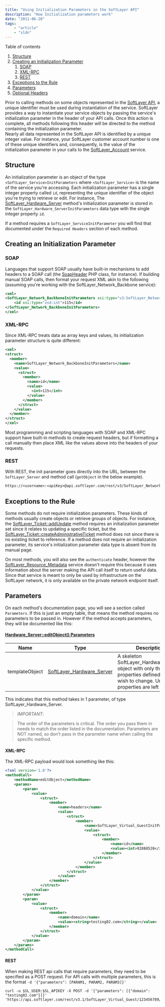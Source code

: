 ```yaml
---
title: "Using Initialization Parameters in the SoftLayer API"
description: "How Initialization parameters work"
date: "2011-06-20"
tags:
    - "article"
    - "sldn"
---
```


Table of contents 

1. [Structure](#structure) 
2. [Creating an Initialization Parameter](#creating-an-initialization-parameter)
    1. [SOAP](#soap)
    2. [XML-RPC](#xml-rpc)
    3. [REST](#rest)
3. [Exceptions to the Rule](#exceptions-to-the-rule)
4. [Parameters](#Parameters)
5. [Optional Headers](#Optional-Headers)

Prior to calling methods on some objects represented in the [SoftLayer API](/reference/services/), a unique identifier must be used during instantiation of the service.  SoftLayer provides a way to instantiate your service objects by passing the service's initialization parameter in the header of your API calls.  Once this action is complete, all methods following this header will be directed to the method containing the initialization parameter.  
Nearly all data represented in the SoftLayer API is identified by a unique integer value. For instance, your SoftLayer customer account number is one of these unique identifiers and, consequently, is the value of the initialization parameter in your calls to the [SoftLayer_Account](/reference/services/SoftLayer_Account/) service.


## Structure
An initialization parameter is an object of the type `<SoftLayer_Service>InitParameters` where `<SoftLayer_Service>` is the name of the service you're accessing. Each initialization parameter has a single integer property called `id`, representing the unique identifier of the object you're trying to retrieve or edit. For instance, The [SoftLayer_Hardware_Server](/reference/services/SoftLayer_Hardware_Server/getObject/) method's initialization parameter is stored in the `SoftLayer_Hardware_ServerInitParameters` data type with the single integer property `id`.

If a method requires a `SoftLayer_ServiceInitParameter` you will find that documented under the `Required Headers` section of each method.

## Creating an Initialization Parameter
### SOAP
Languages that support SOAP usually have built-in mechanisms to add headers to a SOAP call (the [SoapHeader](https://www.php.net/manual/en/class.soapheader.php) PHP class, for instance). If building manual SOAP calls, then format your request XML akin to the following (assuming you're working with the SoftLayer_Network_Backbone service):
```xml
<xml>
<SoftLayer_Network_BackboneInitParameters xsi:type="v3:SoftLayer_Network_BackboneInitParameters">
    <id xsi:type="xsd:int">115</id>
</SoftLayer_Network_BackboneInitParameters>
</xml>
```

### XML-RPC
Since XML-RPC treats data as array keys and values, its initialization parameter structure is quite different:
```xml
<xml>
<struct>
  <member>
    <name>SoftLayer_Network_BackboneInitParameters</name>
    <value>
      <struct>
        <member>
          <name>id</name>
          <value>
            <int>115</int>
          </value>
        </member>
      </struct>
    </value>
  </member>
</struct>
</xml>
```

Most programming and scripting languages with SOAP and XML-RPC support have built-in methods to create request headers, but if formatting a call manually then place XML like the values above into the headers of your requests.

### REST
With REST, the init parameter goes directly into the URL, between the `SoftLayer_Server` and method call (`getObject` in the below example). 

```rest
https://<username>:<apiKey>@api.softlayer.com/rest/v3/SoftLayer_Network_Backbone/115/getObject.json
```


## Exceptions to the Rule
Some methods do not require initialization parameters. These kinds of methods usually create objects or retrieve groups of objects. For instance, the [SoftLayer_Ticket::addUpdate](/reference/services/SoftLayer_Ticket/addUpdate/) method requires an initialization parameter set since it relates to updating a specific ticket, but the [SoftLayer_Ticket::createAdministrativeTicket](/reference/services/SoftLayer_Ticket/createAdministrativeTicket) method does not since there is no existing ticket to reference. If a method does not require an initialization parameter, its service's initialization parameter data type is absent from its manual page.

On most methods, you will also see the `authenticate` header, however the [SoftLayer_Resource_Metadata](reference/services/SoftLayer_Resource_Metadata/) service doesn't require this because it uses information about the server making the API call itself to return useful data. Since that service is meant to only be used by infrastructure on the SoftLayer network, it is only available on the private network endpoint itself. 

## Parameters
On each method's documentation page, you will see a section called `Parameters`. If this is just an empty table, that means the method requires no parameters to be passed in. However if the method accepts parameters, they will be documented like this:

#### [Hardware_Server::editObject() Parameters](/reference/services/SoftLayer_Hardware_Server/editObject/)
|Name | Type | Description |
| --- | --- | --- |
|templateObject| <a href='/reference/datatypes/SoftLayer_Hardware_Server'>SoftLayer_Hardware_Server </a>| A skeleton SoftLayer_Hardware_Server object with only the properties defined that you wish to change. Unchanged properties are left alone.|

This indicates that this method takes in 1 parameter, of type SoftLayer_Hardware_Server. 

>*IMPORTANT*:

>The order of the parameters is critical. The order you pass them in needs to match the order listed in the documentation. Parameters are NOT named, so don't pass in the parameter name when calling the specific method.


#### XML-RPC
The XML-RPC payload would look something like this:

```xml
<?xml version='1.0'?>
<methodCall>
    <methodName>editObject</methodName>
    <params>
        <param>
            <value>
                <struct>
                    <member>
                        <name>headers</name>
                        <value>
                            <struct>
                                <member>
                                    <name>SoftLayer_Virtual_GuestInitParameters</name>
                                    <value>
                                        <struct>
                                            <member>
                                                <name>id</name>
                                                <value><int>92888528</int></value>
                                            </member>
                                        </struct>
                                    </value>
                                </member>
                            </struct>
                        </value>
                    </member> 
                </struct>
            </value> 
        </param>
        <param> 
            <value>
                <struct>
                    <member>
                        <name>domain</name>
                        <value><string>testing02.com</string></value>
                    </member>
                </struct>
            </value>
        </param>
    </params>
</methodCall>
```

#### REST
When making REST api calls that require parameters, they need to be specified as a POST request. For API calls with multiple parameters, this is the format  `-d '{"parameters": [PARAM1, PARAM2, PARAM3]}'`

```
curl -u $SL_USER:$SL_APIKEY -X POST -d '{"parameters": [{"domain": "testing02.com"}]}' 'https://api.softlayer.com/rest/v3.1/SoftLayer_Virtual_Guest/123456789/editObject.json'
```


